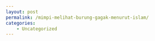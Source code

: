 ```yaml
---
layout: post
permalink: /mimpi-melihat-burung-gagak-menurut-islam/
categories:
    - Uncategorized
---
```


